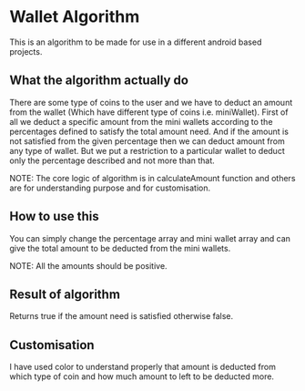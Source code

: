 # Wallet Algorithm

This is an algorithm to be made for use in a different android based projects.

## What the algorithm actually do
There are some type of coins to the user and we have to deduct an amount from the wallet (Which have different type of coins i.e. miniWallet).
First of all we deduct a specific amount from the mini wallets according to the percentages defined to satisfy the total amount need.
And if the amount is not satisfied from the given percentage then we can deduct amount from any type of wallet.
But we put a restriction to a particular wallet to deduct only the percentage described and not more than that.

NOTE: The core logic of algorithm is in calculateAmount function and others are for understanding purpose and for customisation.

## How to use this
You can simply change the percentage array and mini wallet array and can give the total amount to be deducted from the mini wallets.

NOTE: All the amounts should be positive.

## Result of algorithm
Returns true if the amount need is satisfied otherwise false.

## Customisation
I have used color to understand properly that amount is deducted from which type of coin and how much amount to left to be deducted more.
